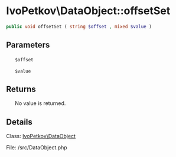 # IvoPetkov\DataObject::offsetSet

```php
public void offsetSet ( string $offset , mixed $value )
```

## Parameters

&nbsp;&nbsp;&nbsp;&nbsp;&nbsp;&nbsp;`$offset`

&nbsp;&nbsp;&nbsp;&nbsp;&nbsp;&nbsp;`$value`

## Returns

&nbsp;&nbsp;&nbsp;&nbsp;&nbsp;&nbsp;No value is returned.

## Details

Class: [IvoPetkov\DataObject](ivopetkov.dataobject.class.md)

File: /src/DataObject.php

